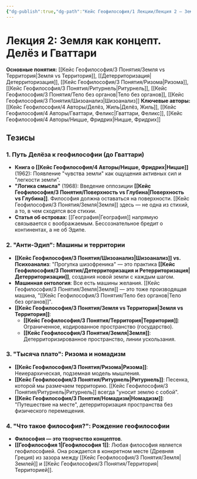 ```yaml
---
{"dg-publish":true,"dg-path":"Кейс Геофилософия/1 Лекции/Лекция 2 – Земля как концепт","permalink":"/kejs-geofilosofiya/1-lekczii/lekcziya-2-zemlya-kak-konczept/","dgShowLocalGraph":true}
---
```


# Лекция 2: Земля как концепт. Делёз и Гваттари

**Основные понятия:** [[Кейс Геофилософия/3 Понятия/Земля vs Территория\|Земля vs Территория]], [[Детерриторизация\|Детерриторизация]], [[Кейс Геофилософия/3 Понятия/Ризома\|Ризома]], [[Кейс Геофилософия/3 Понятия/Ритурнель\|Ритурнель]], [[Кейс Геофилософия/3 Понятия/Тело без органов\|Тело без органов]], [[Кейс Геофилософия/3 Понятия/Шизоанализ\|Шизоанализ]]
**Ключевые авторы:** [[Кейс Геофилософия/4 Авторы/Делёз, Жиль\|Делёз, Жиль]], [[Кейс Геофилософия/4 Авторы/Гваттари, Феликс\|Гваттари, Феликс]], [[Кейс Геофилософия/4 Авторы/Ницше, Фридрих\|Ницше, Фридрих]]

## Тезисы

### 1. Путь Делёза к геофилософии (до Гваттари)
- **Книга о [[Кейс Геофилософия/4 Авторы/Ницше, Фридрих\|Ницше]]** (1962): Появление "чувства земли" как ощущения активных сил и "легкости земли".
- **"Логика смысла"** (1968): Введение оппозиции **[[Кейс Геофилософия/3 Понятия/Поверхность vs Глубина\|Поверхность vs Глубина]]**. Философия должна оставаться на поверхности. [[Кейс Геофилософия/3 Понятия/Земля\|Земля]] здесь — не одна из стихий, а то, в чем сходятся все стихии.
- **Статья об островах**: [[География\|География]] напрямую связывается с воображаемым. Бессознательное бредит о континентах, а не об Эдипе.

### 2. "Анти-Эдип": Машины и территории
- **[[Кейс Геофилософия/3 Понятия/Шизоанализ\|Шизоанализ]] vs. Психоанализ**: "Прогулка шизофреника" — это практика **[[Кейс Геофилософия/3 Понятия/Детерриторизация и Ретерриторизация\|Детерриторизации]]**, создания новой земли с каждым шагом.
- **Машинная онтология**: Все есть машины желания. [[Кейс Геофилософия/3 Понятия/Земля\|Земля]] — это тоже производящая машина, "[[Кейс Геофилософия/3 Понятия/Тело без органов\|Тело без органов]]".
- **[[Кейс Геофилософия/3 Понятия/Земля vs Территория\|Земля vs Территория]]**:
    - **[[Кейс Геофилософия/3 Понятия/Территория\|Территория]]**: Ограниченное, кодированное пространство (государство).
    - **[[Кейс Геофилософия/3 Понятия/Земля\|Земля]]**: Детерриторизированное пространство, линии ускользания.

### 3. "Тысяча плато": Ризома и номадизм
- **[[Кейс Геофилософия/3 Понятия/Ризома\|Ризома]]**: Неиерархическая, подземная модель мышления.
- **[[Кейс Геофилософия/3 Понятия/Ритурнель\|Ритурнель]]**: Песенка, которой мы размечаем территорию. [[Кейс Геофилософия/3 Понятия/Ритурнель\|Ритурнель]] всегда "уносит землю с собой".
- **[[Кейс Геофилософия/3 Понятия/Номадизм\|Номадизм]]**: "Путешествие на месте", детерриторизация пространства без физического перемещения.

### 4. "Что такое философия?": Рождение геофилософии
- **Философия — это творчество концептов**.
- **[[Геофилософия 1\|Геофилософия 1]]**: Любая философия является геофилософией. Она рождается в конкретном месте (Древняя Греция) из зазора между [[Кейс Геофилософия/3 Понятия/Земля\|Землей]] и [[Кейс Геофилософия/3 Понятия/Территория\|Территорией]].